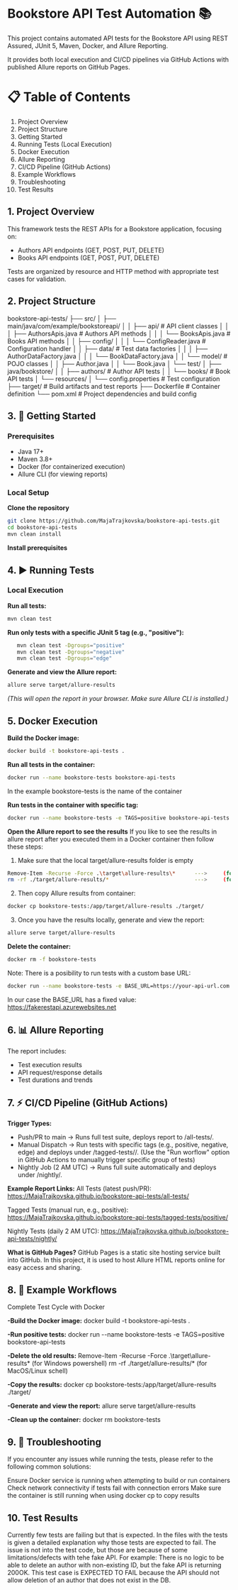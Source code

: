 # Bookstore API Test Automation 📚

This project contains automated API tests for the Bookstore API using REST Assured, JUnit 5, Maven, Docker, and Allure Reporting.

It provides both local execution and CI/CD pipelines via GitHub Actions with published Allure reports on GitHub Pages.

# 📋 Table of Contents
1. Project Overview
2. Project Structure
3. Getting Started
4. Running Tests (Local Execution)
5. Docker Execution
6. Allure Reporting
7. CI/CD Pipeline (GitHub Actions)
8. Example Workflows
9. Troubleshooting
10. Test Results

## 1. Project Overview
This framework tests the REST APIs for a Bookstore application, focusing on:

- Authors API endpoints (GET, POST, PUT, DELETE)
- Books API endpoints (GET, POST, PUT, DELETE)

Tests are organized by resource and HTTP method with appropriate test cases for validation.

## 2. Project Structure
bookstore-api-tests/
├── src/
│   ├── main/java/com/example/bookstoreapi/
│   │   ├── api/                    # API client classes
│   │   │   ├── AuthorsApis.java    # Authors API methods
│   │   │   └── BooksApis.java      # Books API methods
│   │   ├── config/
│   │   │   └── ConfigReader.java   # Configuration handler
│   │   ├── data/                   # Test data factories
│   │   │   ├── AuthorDataFactory.java
│   │   │   └── BookDataFactory.java
│   │   └── model/                  # POJO classes
│   │       ├── Author.java
│   │       └── Book.java
│   └── test/
│       ├── java/bookstore/
│       │   ├── authors/            # Author API tests
│       │   └── books/              # Book API tests
│       └── resources/
│           └── config.properties   # Test configuration
├── target/                         # Build artifacts and test reports
├── Dockerfile                      # Container definition
└── pom.xml                         # Project dependencies and build config


## 3. 🚀 Getting Started
### Prerequisites
- Java 17+
- Maven 3.8+
- Docker (for containerized execution)
- Allure CLI (for viewing reports)

### Local Setup

**Clone the repository**
```sh
git clone https://github.com/MajaTrajkovska/bookstore-api-tests.git
cd bookstore-api-tests
mvn clean install
```
**Install prerequisites**


## 4. ▶️ Running Tests 
### Local Execution 

**Run all tests:**
```sh
mvn clean test
```

**Run only tests with a specific JUnit 5 tag (e.g., "positive"):**
```sh
   mvn clean test -Dgroups="positive"   
   mvn clean test -Dgroups="negative"   
   mvn clean test -Dgroups="edge"

   ```
**Generate and view the Allure report:**
```sh
allure serve target/allure-results
```
*(This will open the report in your browser. Make sure Allure CLI is installed.)*


## 5. Docker Execution 

**Build the Docker image:**
```sh
docker build -t bookstore-api-tests .
```

**Run all tests in the container:**
```sh
docker run --name bookstore-tests bookstore-api-tests
```
In the example bookstore-tests is the name of the container

**Run tests in the container with specific tag:**
```sh
docker run --name bookstore-tests -e TAGS=positive bookstore-api-tests
```

**Open the Allure report to see the results**
If you like to see the results in allure report after you executed them in a Docker container then follow these steps:

1. Make sure that the local target/allure-results folder is empty
```sh
Remove-Item -Recurse -Force .\target\allure-results\*      --->     (for Windows powershell)
rm -rf ./target/allure-results/*                           --->     (for MacOS/Linux schell)
```

2. Then copy Allure results from container:
```sh
docker cp bookstore-tests:/app/target/allure-results ./target/
```
3. Once you have the results locally, generate and view the report:
```sh
allure serve target/allure-results
```

**Delete the container:**
```sh
docker rm -f bookstore-tests
```


Note: There is a posibility to run tests with a custom base URL: 
```sh
docker run --name bookstore-tests -e BASE_URL=https://your-api-url.com bookstore-api-tests
```
In our case the BASE_URL has a fixed value: https://fakerestapi.azurewebsites.net


## 6. 📊 Allure Reporting
The report includes:

- Test execution results
- API request/response details
- Test durations and trends

## 7. ⚡ CI/CD Pipeline (GitHub Actions)

**Trigger Types:**
- Push/PR to main → Runs full test suite, deploys report to /all-tests/.
- Manual Dispatch → Run tests with specific tags (e.g., positive, negative, edge) and deploys under /tagged-tests/<tag>/. 
  (Use the "Run worflow" option in GitHub Actions to manually trigger specific group of tests)
- Nightly Job (2 AM UTC) → Runs full suite automatically and deploys under /nightly/.


**Example Report Links:**
All Tests (latest push/PR):
https://MajaTrajkovska.github.io/bookstore-api-tests/all-tests/

Tagged Tests (manual run, e.g., positive):
https://MajaTrajkovska.github.io/bookstore-api-tests/tagged-tests/positive/

Nightly Tests (daily 2 AM UTC):
https://MajaTrajkovska.github.io/bookstore-api-tests/nightly/

**What is GitHub Pages?**
GitHub Pages is a static site hosting service built into GitHub.
In this project, it is used to host Allure HTML reports online for easy access and sharing.


## 8. 📝 Example Workflows
Complete Test Cycle with Docker

**-Build the Docker image:**
docker build -t bookstore-api-tests .

**-Run positive tests:**
docker run --name bookstore-tests -e TAGS=positive bookstore-api-tests

**-Delete the old results:**
Remove-Item -Recurse -Force .\target\allure-results\* (for Windows powershell)
rm -rf ./target/allure-results/* (for MacOS/Linux schell)

**-Copy the results:**
docker cp bookstore-tests:/app/target/allure-results ./target/

**-Generate and view the report:**
allure serve target/allure-results

**-Clean up the container:**
docker rm bookstore-tests


## 9. 🔧 Troubleshooting
If you encounter any issues while running the tests, please refer to the following common solutions:

Ensure Docker service is running when attempting to build or run containers
Check network connectivity if tests fail with connection errors
Make sure the container is still running when using docker cp to copy results

## 10. Test Results
Currently few tests are failing but that is expected. In the files with the tests is given a detailed explanation why those tests are expected to fail. 
The issue is not into the test code, but those are because of some limitations/defects with tehe fake API. 
For example: 
There is no logic to be able to delete an author with non-existing ID, but the fake API is returning 200OK. This test case is EXPECTED TO FAIL because the API should not allow deletion of an author that does not exist in the DB.

